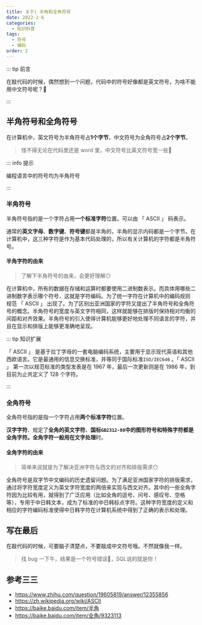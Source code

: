```yaml
---
title: 关于| 半角和全角符号
date: 2022-2-6
categories: 
  - 知识科普
tags: 
  - 符号
  - 编码
order: 2
---
```


::: tip 前言 

在敲代码的时候，偶然想到一个问题，代码中的符号好像都是英文符号，为啥不能用中文符号呢？🤔

:::

## 半角符号和全角符号

在计算机中，英文符号为半角符号占**1个字节**，中文符号为全角符号占**2个字节**。

> 怪不得无论在代码里还是 word 里，中文符号比英文符号宽一些🧐

::: info 提示

编程语言中的符号均为半角符号

:::

### 半角符号

半角符号指的是一个字符占用**一个标准字符**位置。可以由 「 ASCII 」 码表示。

通常的**英文字母**、**数字键**、**符号键**都是半角的，半角的显示内码都是一个字节。在计算机中，这三种字符是作为基本代码处理的，所以有关计算机的字符都是半角符号。

#### 半角字符的由来

> 了解下半角符号的由来，会更好理解😶

在计算机中，所有的数据在存储和运算时都要使用二进制数表示。而具体用哪些二进制数字表示哪个符号，这就是字符编码。为了统一字符在计算机中的编码规则 规范 「 ASCII 」 出现了。为了区别出亚洲国家的字符又提出了半角符号和全角符号的概念。半角符号的宽度与英文字符相同，这样就能够在排版时保持相对均衡的间距和对齐效果。半角符号的引入使得计算机能够更好地处理不同语言的字符，并且在显示和排版上能够更准确地呈现。



::: tip 知识扩展

「 ASCII 」 是基于拉丁字母的一套电脑编码系统，主要用于显示现代英语和其他西欧语言。它是最通用的信息交换标准，并等同于国际标准`ISO/IEC646` 。「 ASCII 」 第一次以规范标准的类型发表是在 1967 年，最后一次更新则是在 1986 年，到目前为止共定义了 128 个字符。

:::



### 全角符号

全角符号指的是指一个字符占用**两个标准字符**位置。

**汉字字符**、规定了**全角的英文字符**、**国标`GB2312-80`**中的图形符号和特殊字符都是全角字符。全角字符一般用在**文字处理**时。

#### 全角字符的由来

> 简单来说就是为了解决亚洲字符与西文的对齐和排版需求😶

全角符号是双字节中文编码的历史遗留问题。为了满足亚洲国家字符的排版需求，通过将字符宽度定义为英文字符宽度的两倍来实现与西文对齐。其中的一些全角字符因为比较有用，就得到了广泛应用（比如全角的逗号、问号、感叹号、空格等），专用于中日韩文本，成为了标准的中日韩标点字符。这种字符宽度的定义和相应的字符编码标准使得中日韩字符在计算机系统中得到了正确的表示和处理。

## 写在最后

在敲代码的时候，可要脑子清楚点，不要敲成中文符号哦。不然就像我一样。

> 找 bug 一下午，结果是一个符号错误😤，SQL说的就是你！

## 参考三三

- https://www.zhihu.com/question/19605819/answer/12355856
- https://zh.wikipedia.org/wiki/ASCII
- https://baike.baidu.com/item/半角
- https://baike.baidu.com/item/全角/9323113

